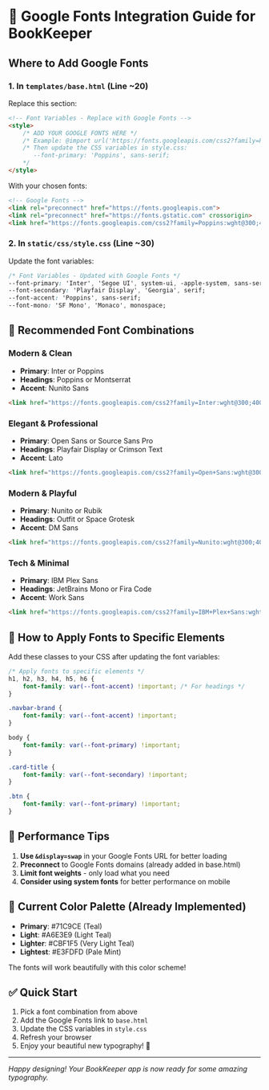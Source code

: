 # 🎨 Google Fonts Integration Guide for BookKeeper

## Where to Add Google Fonts

### 1. In `templates/base.html` (Line ~20)
Replace this section:
```html
<!-- Font Variables - Replace with Google Fonts -->
<style>
    /* ADD YOUR GOOGLE FONTS HERE */
    /* Example: @import url('https://fonts.googleapis.com/css2?family=Poppins:wght@300;400;500;600;700;800&display=swap'); */
    /* Then update the CSS variables in style.css:
       --font-primary: 'Poppins', sans-serif;
    */
</style>
```

With your chosen fonts:
```html
<!-- Google Fonts -->
<link rel="preconnect" href="https://fonts.googleapis.com">
<link rel="preconnect" href="https://fonts.gstatic.com" crossorigin>
<link href="https://fonts.googleapis.com/css2?family=Poppins:wght@300;400;500;600;700;800&family=Inter:wght@300;400;500;600;700&family=Playfair+Display:wght@400;500;600;700&display=swap" rel="stylesheet">
```

### 2. In `static/css/style.css` (Line ~30)
Update the font variables:
```css
/* Font Variables - Updated with Google Fonts */
--font-primary: 'Inter', 'Segoe UI', system-ui, -apple-system, sans-serif;
--font-secondary: 'Playfair Display', 'Georgia', serif;
--font-accent: 'Poppins', sans-serif;
--font-mono: 'SF Mono', 'Monaco', monospace;
```

## 🚀 Recommended Font Combinations

### Modern & Clean
- **Primary**: Inter or Poppins
- **Headings**: Poppins or Montserrat
- **Accent**: Nunito Sans

```html
<link href="https://fonts.googleapis.com/css2?family=Inter:wght@300;400;500;600;700&family=Poppins:wght@400;500;600;700;800&display=swap" rel="stylesheet">
```

### Elegant & Professional
- **Primary**: Open Sans or Source Sans Pro
- **Headings**: Playfair Display or Crimson Text
- **Accent**: Lato

```html
<link href="https://fonts.googleapis.com/css2?family=Open+Sans:wght@300;400;500;600;700&family=Playfair+Display:wght@400;500;600;700&display=swap" rel="stylesheet">
```

### Modern & Playful
- **Primary**: Nunito or Rubik
- **Headings**: Outfit or Space Grotesk
- **Accent**: DM Sans

```html
<link href="https://fonts.googleapis.com/css2?family=Nunito:wght@300;400;500;600;700&family=Outfit:wght@400;500;600;700;800&display=swap" rel="stylesheet">
```

### Tech & Minimal
- **Primary**: IBM Plex Sans
- **Headings**: JetBrains Mono or Fira Code
- **Accent**: Work Sans

```html
<link href="https://fonts.googleapis.com/css2?family=IBM+Plex+Sans:wght@300;400;500;600;700&family=JetBrains+Mono:wght@400;500;600;700&display=swap" rel="stylesheet">
```

## 🎯 How to Apply Fonts to Specific Elements

Add these classes to your CSS after updating the font variables:

```css
/* Apply fonts to specific elements */
h1, h2, h3, h4, h5, h6 {
    font-family: var(--font-accent) !important; /* For headings */
}

.navbar-brand {
    font-family: var(--font-accent) !important;
}

body {
    font-family: var(--font-primary) !important;
}

.card-title {
    font-family: var(--font-secondary) !important;
}

.btn {
    font-family: var(--font-primary) !important;
}
```

## 📱 Performance Tips

1. **Use `&display=swap`** in your Google Fonts URL for better loading
2. **Preconnect** to Google Fonts domains (already added in base.html)
3. **Limit font weights** - only load what you need
4. **Consider using system fonts** for better performance on mobile

## 🎨 Current Color Palette (Already Implemented)
- **Primary**: #71C9CE (Teal)
- **Light**: #A6E3E9 (Light Teal)  
- **Lighter**: #CBF1F5 (Very Light Teal)
- **Lightest**: #E3FDFD (Pale Mint)

The fonts will work beautifully with this color scheme!

## ✅ Quick Start

1. Pick a font combination from above
2. Add the Google Fonts link to `base.html`
3. Update the CSS variables in `style.css`
4. Refresh your browser
5. Enjoy your beautiful new typography! 🎉

---
*Happy designing! Your BookKeeper app is now ready for some amazing typography.*
